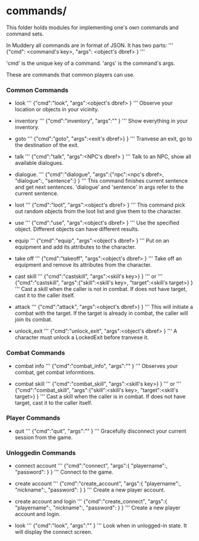 # commands/

This folder holds modules for implementing one's own commands and
command sets. 

In Muddery all commands are in format of JSON. It has two parts:
'''
{"cmd":  <command's key>,
 "args": <object's dbref>
}
'''

'cmd' is the unique key of a command. 'args' is the command's args.

These are commands that common players can use.

### Common Commands

* look
'''
{"cmd":"look",
 "args":<object's dbref>
}
'''
Observe your location or objects in your vicinity.

* inventory
'''
{"cmd":"inventory",
 "args":""
}
'''
Show everything in your inventory.

* goto
'''
{"cmd":"goto",
 "args":<exit's dbref>}
}
'''
Tranvese an exit, go to the destination of the exit.

* talk
'''
{"cmd":"talk",
 "args":<NPC's dbref>
}
'''
Talk to an NPC, show all available dialogues.

* dialogue.
'''
{"cmd":"dialogue",
 "args":{"npc":<npc's dbref>,
         "dialogue":<current dialogue>,
         "sentence":<current sentence>}
}
'''
This command finishes current sentence and get next sentences.
'dialogue' and 'sentence' in args refer to the current sentence.

* loot
'''
{"cmd":"loot",
 "args":<object's dbref>
}
'''
This command pick out random objects from the loot list and give them to the character.

* use
'''
{"cmd":"use",
 "args":<object's dbref>
}
'''
Use the specified object.
Different objects can have different results.

* equip
'''
{"cmd":"equip",
 "args":<object's dbref>
}
'''
Put on an equipment and add its attributes to the character.

* take off
'''
{"cmd":"takeoff",
 "args":<object's dbref>
}
'''
Take off an equipment and remove its attributes from the character.

* cast skill
'''
{"cmd":"castskill",
 "args":<skill's key>}
}
'''
or
'''
{"cmd":"castskill",
 "args":{"skill":<skill's key>,
         "target":<skill's target>}
}
'''
Cast a skill when the caller is not in combat. If does not have target, cast it to the caller itself.

* attack
'''
{"cmd":"attack",
 "args":<object's dbref>}
}
'''
This will initiate a combat with the target. If the target is already in combat, the caller will join its combat.

* unlock_exit
'''
{"cmd":"unlock_exit",
 "args":<object's dbref>
}
'''
A character must unlock a LockedExit before tranvese it.


### Combat Commands

* combat info
'''
{"cmd":"combat_info",
 "args":""
}
'''
Observes your combat, get combat informtions.


* combat skill
'''
{"cmd":"combat_skill",
 "args":<skill's key>}
}
'''
or
'''
{"cmd":"combat_skill",
 "args":{"skill":<skill's key>,
         "target":<skill's target>}
}
'''
Cast a skill when the caller is in combat. If does not have target, cast it to the caller itself.


### Player Commands

* quit
'''
{"cmd":"quit",
 "args":""
}
'''
Gracefully disconnect your current session from the game.


### Unloggedin Commands

* connect account
'''
{"cmd":"connect",
 "args":{
    "playername":<playername>,
    "password":<password>
    }
}
'''
Connect to the game.

* create account
'''
{"cmd":"create_account",
 "args":{
    "playername":<playername>,
    "nickname":<nickname>,
    "password":<password>
    }
}
'''
Create a new player account.

* create account and login
'''
{"cmd":"create_connect",
 "args":{
    "playername":<playername>,
    "nickname":<nickname>,
    "password":<password>
    }
}
'''
Create a new player account and login.

* look
'''
{"cmd":"look",
 "args":""
}
'''
Look when in unlogged-in state. It will display the connect screen.



